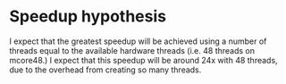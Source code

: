 # Speedup hypothesis
I expect that the greatest speedup will be achieved using a number of threads equal to the available hardware threads (i.e. 48 threads on mcore48.) I expect that this speedup will be around 24x with 48 threads, due to the overhead from creating so many threads. 